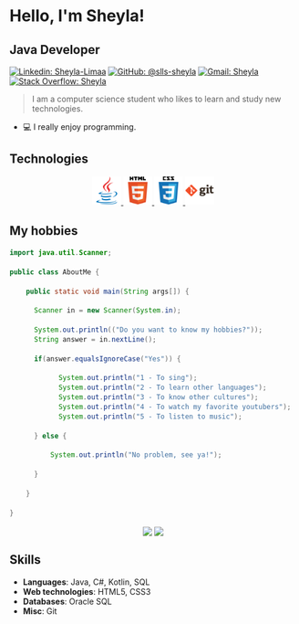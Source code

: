 # Hello, I'm Sheyla!

## Java Developer
[![Linkedin: Sheyla-Limaa](https://img.shields.io/badge/-Sheyla%20Lima-blue?style=flat-square&logo=Linkedin&logoColor=white&link=https://www.linkedin.com/in/sheyla-lima-b4164b1b0)](https://www.linkedin.com/in/sheyla-lima-b4164b1b0/)
[![GitHub: @slls-sheyla](https://img.shields.io/github/followers/slls-sheyla?label=follow&style=social)](https://github.com/slls-sheyla)
[![Gmail: Sheyla](https://img.shields.io/badge/Gmail-Sheyla-red)](mailto:slls.sheyla@gmail.com)
[![Stack Overflow: Sheyla](https://img.shields.io/badge/-Stack%20Overflow-222222?logo=stack-overflow&link=https://stackoverflow.com/users/story/12875404)](https://stackoverflow.com/users/17224774/sheyla-lima)

>I am a computer science student who likes to learn and study new technologies.


* :computer: I really enjoy programming.

## Technologies
<div align="center"> 
  <a href="https://docs.oracle.com/javase/7/docs/api/java/lang/package-summary.html/">
    <img  
      src="https://raw.githubusercontent.com/devicons/devicon/2809b567852a4648062a2d3e7c1c531367458c0b/icons/java/java-original.svg"
      alt="Java"
      width="10%"
      height="10%"
    />
  </a>

  <a href="https://html.com/">
    <img 
      src="https://raw.githubusercontent.com/devicons/devicon/2809b567852a4648062a2d3e7c1c531367458c0b/icons/html5/html5-original-wordmark.svg"
      alt="HTML 5"
      width="10%"
      height="10%"
    />
  </a>

<a href="https://www.w3schools.com/css/">
    <img 
      src="https://raw.githubusercontent.com/devicons/devicon/2809b567852a4648062a2d3e7c1c531367458c0b/icons/css3/css3-original-wordmark.svg"
      alt="CSS 3"
      width="10%"
      height="10%"
    />
  </a>

  
  <a href="https://git-scm.com/">
    <img 
      src="https://raw.githubusercontent.com/devicons/devicon/2809b567852a4648062a2d3e7c1c531367458c0b/icons/git/git-original-wordmark.svg"
      alt="Git"
      width="10%"
      height="10%"
    />
  </a>
  
  
</div>
 
 ## My hobbies

```java
import java.util.Scanner;

public class AboutMe {
    
    public static void main(String args[]) {
      
      Scanner in = new Scanner(System.in);
      
      System.out.println(("Do you want to know my hobbies?"));
      String answer = in.nextLine();
      
      if(answer.equalsIgnoreCase("Yes")) {
            
            System.out.println("1 - To sing");
            System.out.println("2 - To learn other languages");
            System.out.println("3 - To know other cultures");
            System.out.println("4 - To watch my favorite youtubers");
            System.out.println("5 - To listen to music");
          
      } else {
          
          System.out.println("No problem, see ya!");
          
      }
      
    }
    
}
```

<div align="center">
  <a>
    <img
      align="center"
      src="https://github-readme-stats.vercel.app/api?username=slls-sheyla&count_private=true&show_icons=true&hide=issues&theme=dark&include_all_commits=true&custom_title=Sheyla Status"
    />
  </a>
  
  <a>
    <img
      align="center"
      src="https://github-readme-stats.vercel.app/api/top-langs/?username=slls-sheyla&&layout=compact&theme=dark"
    />
  </a>
</div>

## Skills
- **Languages**: Java, C#, Kotlin, SQL
- **Web technologies**: HTML5, CSS3
- **Databases**: Oracle SQL
- **Misc**: Git

